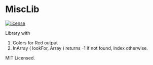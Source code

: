 # MiscLib

 [![license](http://img.shields.io/badge/license-MIT-red.svg?style=flat)](https://raw.githubusercontent.com/pschlump/Go-FTL/master/LICENSE)

Library with

1. Colors for Red output
2. InArray ( lookFor, Array ) returns -1 if not found, index otherwise.

MIT Licensed.

